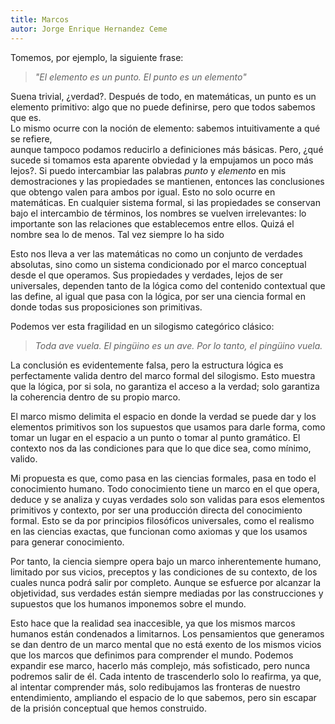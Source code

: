```yaml
---
title: Marcos
autor: Jorge Enrique Hernandez Ceme
---
```


Tomemos, por ejemplo, la siguiente frase:

> _"El elemento es un punto. El punto es un elemento"_

Suena trivial, ¿verdad?. Después de todo, en matemáticas, un punto es un elemento primitivo:  algo que no puede definirse,  pero que todos sabemos que es.  
Lo mismo ocurre con la noción de elemento:  sabemos intuitivamente a qué se refiere,  
aunque tampoco podamos reducirlo a definiciones más básicas. Pero, ¿qué sucede si tomamos esta aparente obviedad y la empujamos un poco más lejos?. Si puedo intercambiar las palabras  _punto_ y _elemento_ en mis demostraciones  y las propiedades se mantienen,  entonces las conclusiones que obtengo valen para ambos por igual.
Esto no solo ocurre en matemáticas.  En cualquier sistema formal, si las propiedades se conservan bajo el intercambio de términos,  los nombres se vuelven irrelevantes: lo importante son las relaciones que establecemos entre ellos.
Quizá el nombre sea lo de menos. Tal vez siempre lo ha sido

Esto nos lleva a ver las matemáticas no como un conjunto de verdades absolutas, sino como un sistema condicionado por el marco conceptual desde el que operamos. Sus propiedades y verdades, lejos de ser universales, dependen tanto de la lógica como del contenido contextual que las define, al igual que pasa con la lógica, por ser una ciencia formal en donde todas sus proposiciones son primitivas.

Podemos ver esta fragilidad en un silogismo categórico clásico:

>_Toda ave vuela.
>El pingüino es un ave.
>Por lo tanto, el pingüino vuela._

La conclusión es evidentemente falsa, pero la estructura lógica es perfectamente valida dentro del marco formal del silogismo. Esto muestra que la lógica, por si sola, no garantiza el acceso a la verdad; solo garantiza la coherencia dentro de su propio marco.

El marco mismo delimita el espacio en donde la verdad se puede dar y los elementos primitivos son los supuestos que usamos para darle forma, como tomar un lugar en el espacio a un punto o tomar al punto gramático. El contexto nos da las condiciones para que lo que dice sea, como mínimo, valido.

Mi propuesta es que, como pasa en las ciencias formales, pasa en todo el conocimiento humano. Todo conocimiento tiene un marco en el que opera, deduce y se analiza y cuyas verdades solo son validas para esos elementos primitivos y contexto, por ser una producción directa del conocimiento formal. Esto se da por principios filosóficos universales, como el realismo en las ciencias exactas, que funcionan como axiomas y que los usamos para generar conocimiento.

Por tanto, la ciencia siempre opera bajo un marco inherentemente humano, limitado por sus vicios, preceptos y las condiciones de su contexto, de los cuales nunca podrá salir por completo. Aunque se esfuerce por alcanzar la objetividad, sus verdades están siempre mediadas por las construcciones y supuestos que los humanos imponemos sobre el mundo.

Esto hace que la realidad sea inaccesible, ya que los mismos marcos humanos están condenados a limitarnos. Los pensamientos que generamos se dan dentro de un marco mental que no está exento de los mismos vicios que los marcos que definimos para comprender el mundo. Podemos expandir ese marco, hacerlo más complejo, más sofisticado, pero nunca podremos salir de él. Cada intento de trascenderlo solo lo reafirma, ya que, al intentar comprender más, solo redibujamos las fronteras de nuestro entendimiento, ampliando el espacio de lo que sabemos, pero sin escapar de la prisión conceptual que hemos construido.
